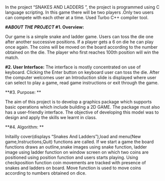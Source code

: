 In  the  project  “SNAKES AND LADDERS ”,   the project is programmed using C language scripting. 
In this game there will be two players .Only two users can compete with each other at a time. Used Turbo C++ compiler tool.

**#_______ABOUT THE PROJECT_______
#1.  Overview:**

Our game is a simple snake and ladder game. Users can toss the die one after another successive positions. If a player gets a 6 on die he can play once again.  The coins will be moved on the board according to the number obtained on the die. The player who first reaches 100th  position will win the match.

**#2. User Interface:**
The interface is mostly concentrated on use of keyboard. Clicking the Enter button on keyboard user can toss the die. After the computer welcomes user an Introduction slide is displayed where user can select to play a game, read game instructions or exit through the game.

**#3.  Purpose: **

 The aim of this project is to develop a graphics package which supports basic operations which include building a 2D GAME. The package must also has a user-friendly interface. The objective of developing this model was to design and apply the skills we learnt in class.

**#4.  Algorithm: **

Initailly cover(displays “Snakes And Ladders”),load and menu(New game,Instructions,Quit) functions are called. If we start a game the board functions draws an outline,snake images using snake function, ladder image using ladder function on window screen on which two coins are positioned using position function and users starts playing. Using checkposition function coin movements are tracked with presence of snakes and ladders on board. Move function is used to move coins according to numbers obtained on dice.

